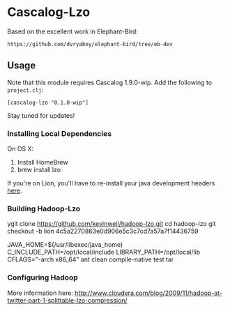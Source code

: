 # Cascalog-Lzo

Based on the excellent work in Elephant-Bird:

    https://github.com/dvryaboy/elephant-bird/tree/eb-dev

## Usage

Note that this module requires Cascalog 1.9.0-wip. Add the following to `project.clj`:

    [cascalog-lzo "0.1.0-wip"]

Stay tuned for updates!

### Installing Local Dependencies

On OS X:

1. Install HomeBrew
2. brew install lzo

If you're on Lion, you'll have to re-install your java development headers [here](http://connect.apple.com/cgi-bin/WebObjects/MemberSite.woa/wa/download?path=%2FDeveloper_Tools%2Fjava_for_mac_os_x_10.7_update_1_developer_package%2Fjavadeveloper_for_mac_os_x_10.7__11m3527.dmg&wosid=Mo5ndLZsjioK2DIXcKKGLmyLffK).

### Building Hadoop-Lzo

ygit clone https://github.com/kevinweil/hadoop-lzo.git
cd hadoop-lzo
git checkout -b lion 4c5a2270863e0d906e5c3c7cd7a57a7f14436759

JAVA_HOME=$(/usr/libexec/java_home) \
C_INCLUDE_PATH=/opt/local/include LIBRARY_PATH=/opt/local/lib \
CFLAGS="-arch x86_64" ant clean compile-native test tar

### Configuring Hadoop

More information here: http://www.cloudera.com/blog/2009/11/hadoop-at-twitter-part-1-splittable-lzo-compression/


